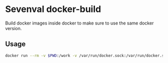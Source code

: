 # Sevenval docker-build

Build docker images inside docker to make sure to use the same docker version.

## Usage

```bash
docker run --rm -v $PWD:/work -v /var/run/docker.sock:/var/run/docker.sock -e IMAGE=nodejs-runner 7val/docker-build
```
